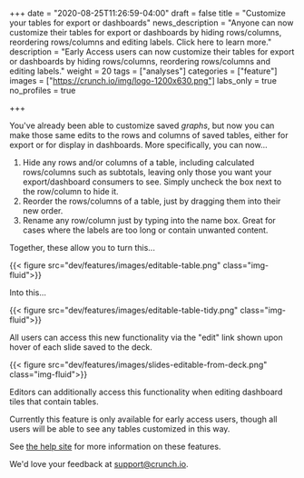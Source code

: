 +++
date = "2020-08-25T11:26:59-04:00"
draft = false
title = "Customize your tables for export or dashboards"
news_description = "Anyone can now customize their tables for export or dashboards by hiding rows/columns, reordering rows/columns and editing labels. Click here to learn more."
description = "Early Access users can now customize their tables for export or dashboards by hiding rows/columns, reordering rows/columns and editing labels."
weight = 20
tags = ["analyses"]
categories = ["feature"]
images = ["https://crunch.io/img/logo-1200x630.png"]
labs_only = true
no_profiles = true

+++

You've already been able to customize saved *graphs*, but now you can make those same edits to the rows and columns of saved tables, either for export or for display in dashboards. More specifically, you can now...

1. Hide any rows and/or columns of a table, including calculated rows/columns such as subtotals, leaving only those you want your export/dashboard consumers to see. Simply uncheck the box next to the row/column to hide it.
2. Reorder the rows/columns of a table, just by dragging them into their new order.
3. Rename any row/column just by typing into the name box. Great for cases where the labels are too long or contain unwanted content.

Together, these allow you to turn this...

{{< figure src="dev/features/images/editable-table.png" class="img-fluid">}}


Into this...

{{< figure src="dev/features/images/editable-table-tidy.png" class="img-fluid">}}

All users can access this new functionality via the "edit" link shown upon hover of each slide saved to the deck.

{{< figure src="dev/features/images/slides-editable-from-deck.png" class="img-fluid">}}

Editors can additionally access this functionality when editing dashboard tiles that contain tables.

Currently this feature is only available for early access users, though all users will be able to see any tables customized in this way.

See [the help site](https://help.crunch.io/hc/en-us/articles/360041481052-Customizing-your-tables-for-export-or-dashboards) for more information on these features.

We'd love your feedback at [support@crunch.io](mailto:support@crunch.io).
